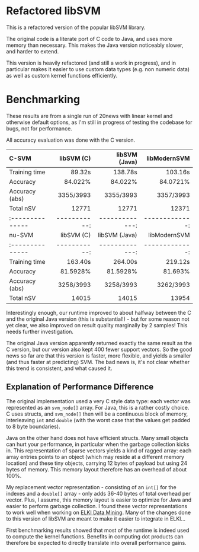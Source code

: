Refactored libSVM
=================

This is a refactored version of the popular libSVM library.

The original code is a literate port of C code to Java, and uses
more memory than necessary. This makes the Java version noticeably
slower, and harder to extend.

This version is heavily refactored (and still a work in progress), and
in particular makes it easier to use custom data types (e.g. non numeric data)
as well as custom kernel functions efficiently.


Benchmarking
============

These results are from a single run of 20news with linear kernel and otherwise
default options, as I'm still in progress of testing the codebase for bugs,
not for performance.

All accuracy evaluation was done with the C version.

C-SVM          | libSVM (C) | libSVM (Java) | libModernSVM
:--------------|-----------:| -------------:|-------------:
Training time  |     89.32s |       138.78s |      103.16s
Accuracy       |    84.022% |       84.022% |     84.0721%
Accuracy (abs) |  3355/3993 |     3355/3993 |    3357/3993
Total nSV      |      12771 |         12771 |        12371
:--------------|-----------:| -------------:|-------------:
nu-SVM         | libSVM (C) | libSVM (Java) | libModernSVM
:--------------|-----------:| -------------:|-------------:
Training time  |    163.40s |       264.00s |      219.12s
Accuracy       |   81.5928% |      81.5928% |      81.693%
Accuracy (abs) |  3258/3993 |     3258/3993 |    3262/3993
Total nSV      |      14015 |         14015 |        13954

Interestingly enough, our runtime improved to about halfway between the C
and the original Java version (this is substantial!) - but for some reason
not yet clear, we also improved on result quality marginally by 2 samples!
This needs further investigation.

The original Java version apparently returned exactly the same result as
the C version, but our version also kept 400 fewer support vectors. So the
good news so far are that this version is faster, more flexible, and yields
a smaller (and thus faster at predicting) SVM. The bad news is, it's not clear
whether this trend is consistent, and what caused it.

Explanation of Performance Difference
-------------------------------------

The original implementation used a very C style data type: each vector was
represented as an `svm_node[]` array. For Java, this is a rather costly choice.
C uses structs, and `svm_node[]` then will be a continuous block of memory,
interleaving `int` and `double` (with the worst case that the values get padded
to 8 byte boundaries).

Java on the other hand does not have efficient structs. Many small objects can
hurt your performance, in particular when the garbage collection kicks in. This
representation of sparse vectors yields a kind of ragged array: each array
entries points to an object (which may reside at a different memory location)
and these tiny objects, carrying 12 bytes of payload but using 24 bytes of memory.
This memory layout therefore has an overhead of about 100%.

My replacement vector representation - consisting of an `int[]` for the indexes
and a `double[]` array - only adds 36-40 bytes of total overhead per vector.
Plus, I assume, this memory layout is easier to optimize for Java and easier
to perform garbage collection. I found these vector representations to work
well when working on [ELKI Data Mining](http://elki.dbs.ifi.lmu.de/). Many of
the changes done to this version of libSVM are meant to make it easier to
integrate in ELKI...

First benchmarking results showed that most of the runtime is indeed used to
compute the kernel functions. Benefits in computing dot products can therefore
be expected to directly translate into overall performance gains.
